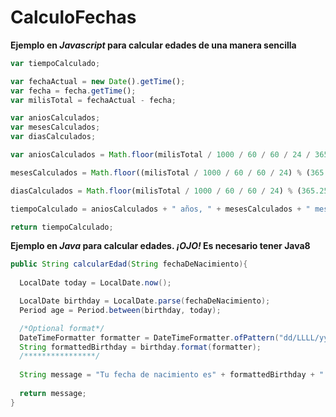 # CalculoFechas
**Ejemplo en *Javascript* para calcular edades de una manera sencilla**

```javascript
var tiempoCalculado;

var fechaActual = new Date().getTime();
var fecha = fecha.getTime();
var milisTotal = fechaActual - fecha;

var aniosCalculados;
var mesesCalculados;
var diasCalculados;

var aniosCalculados = Math.floor(milisTotal / 1000 / 60 / 60 / 24 / 365.25);

mesesCalculados = Math.floor((milisTotal / 1000 / 60 / 60 / 24) % (365.25/30.42));

diasCalculados = Math.floor(milisTotal / 1000 / 60 / 60 / 24) % (365.25/12);

tiempoCalculado = aniosCalculados + " años, " + mesesCalculados + " meses y " + diasCalculados + " días";

return tiempoCalculado;
```

**Ejemplo en *Java* para calcular edades. *¡OJO!* Es necesario tener Java8**
```java
public String calcularEdad(String fechaDeNacimiento){
  
  LocalDate today = LocalDate.now();

  LocalDate birthday = LocalDate.parse(fechaDeNacimiento);
  Period age = Period.between(birthday, today);

  /*Optional format*/
  DateTimeFormatter formatter = DateTimeFormatter.ofPattern("dd/LLLL/yy");
  String formattedBirthday = birthday.format(formatter);
  /****************/
  
  String message = "Tu fecha de nacimiento es" + formattedBirthday + " y tienes " + age + "años";
  
  return message;
}
````
